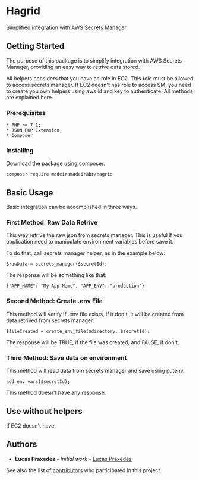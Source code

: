 # Hagrid

Simplified integration with AWS Secrets Manager.

## Getting Started

The purpose of this package is to simplify integration with AWS Secrets Manager, providing an easy way to retrive data
stored.

All helpers considers that you have an role in EC2. This role must be allowed to access secrets manager. If EC2 doesn't has
role to access SM, you need to create you own helpers using aws id and key to authenticate. All methods are explained here.

### Prerequisites

```
* PHP >= 7.1;
* JSON PHP Extension;
* Composer
```

### Installing

Download the package using composer.

``` 
composer require madeiramadeirabr/hagrid
```

## Basic Usage

Basic integration can be accomplished in three ways.

### First Method: Raw Data Retrive

This way retrive the raw json from secrets manager. This is useful if you application need to manipulate environment variables
before save it.

To do that, call secrets manager helper, as in the example below:

```
$rawData = secrets_manager($secretId);
```

The response will be something like that:

```
{"APP_NAME": "My App Name", "APP_ENV": "production"}
```

### Second Method: Create .env File

This method will verify if .env file exists, if it don't, it will be created from data retrived from secrets manager.

```
$fileCreated = create_env_file($directory, $secretId);
```

The response will be TRUE, if the file was created, and FALSE, if don't.

### Third Method: Save data on environment

This method will read data from secrets manager and save using putenv.

```
add_env_vars($secretId);
```

This method doesn't have any response.

## Use without helpers

If EC2 doesn't have

## Authors

* **Lucas Praxedes** - *Initial work* - [Lucas Praxedes](https://github.com/kumasekuraprax)

See also the list of [contributors](https://github.com/madeiramadeirabr/hagrid/graphs/contributors) who participated in this project.
